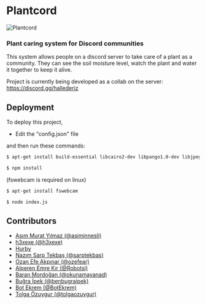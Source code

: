 # Plantcord

![Plantcord](https://raw.githubusercontent.com/tolgaozuygur/plantcord/main/plantcord.png)

### Plant caring system for Discord communities

This system allows people on a discord server to take care of a plant as a community.
They can see the soil moisture level, watch the plant and water it together to keep it alive.

Project is currently being developed as a collab on the server: https://discord.gg/hallederiz

## Deployment

To deploy this project,
- Edit the "config.json" file

and then run these commands:
``` bash
$ apt-get install build-essential libcairo2-dev libpango1.0-dev libjpeg-dev libgif-dev librsvg2-dev
```
``` bash
$ npm install
```
(fswebcam is required on linux)
``` bash
$ apt-get install fswebcam
```
``` bash
$ node index.js
```
## Contributors

- [Asım Murat Yılmaz (@asiminnesli)](https://github.com/asiminnesli)
- [h3xexe (@h3xexe)](https://github.com/h3xexe)
- [Hurby](https://dribbble.com/hurby24)
- [Nazım Sarp Tekbaş (@sarptekbas)](https://github.com/sarptekbas)
- [Ozan Efe Akpınar (@ozefear)](https://ozefear.me)
- [Alperen Emre Kır (@Robotsi)](https://github.com/Robotsi)
- [Baran Mordoğan (@okunamayanad)](https://github.com/okunamayanad)
- [Buğra İpek (@benbugraipek)](https://www.instagram.com/benbugraipek/)
- [Bot Ekrem (@BotEkrem)](https://github.com/BotEkrem)
- [Tolga Özuygur (@tolgaozuygur)](https://github.com/tolgaozuygur)
